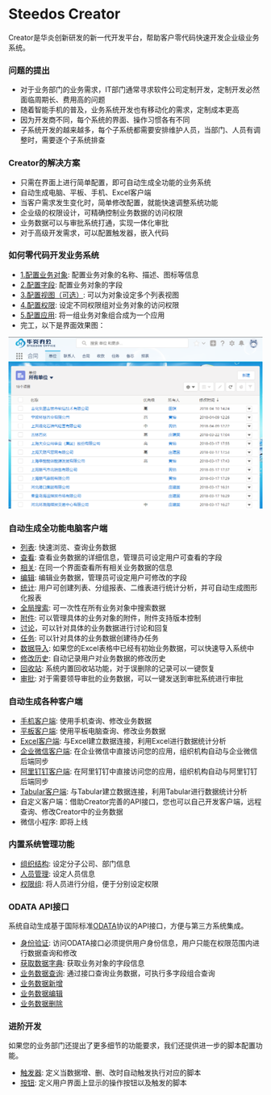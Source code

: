# Steedos Creator
Creator是华炎创新研发的新一代开发平台，帮助客户零代码快速开发企业级业务系统。

### 问题的提出
- 对于业务部门的业务需求，IT部门通常寻求软件公司定制开发，定制开发必然面临周期长、费用高的问题
- 随着智能手机的普及，业务系统开发也有移动化的需求，定制成本更高
- 因为开发商不同，每个系统的界面、操作习惯各有不同
- 子系统开发的越来越多，每个子系统都需要安排维护人员，当部门、人员有调整时，需要逐个子系统排查

### Creator的解决方案
- 只需在界面上进行简单配置，即可自动生成全功能的业务系统
- 自动生成电脑、平板、手机、Excel客户端
- 当客户需求发生变化时，简单修改配置，就能快速调整系统功能
- 企业级的权限设计，可精确控制业务数据的访问权限
- 业务数据可以与审批系统打通，实现一体化审批
- 对于高级开发需求，可以配置触发器，嵌入代码

### 如何零代码开发业务系统
- [1.配置业务对象](object.md): 配置业务对象的名称、描述、图标等信息
- [2.配置字段](object_field.md): 配置业务对象的字段
- [3.配置视图（可选）](object_listview.md): 可以为对象设定多个列表视图
- [4.配置权限](object_permission.md): 设定不同权限组对业务对象的访问权限
- [5.配置应用](app.md): 将一组业务对象组合成为一个应用
- 完工，以下是界面效果图：

![界面效果图](images/README0.png)

### 自动生成全功能电脑客户端
- [列表](listview.md): 快速浏览、查询业务数据
- [查看](record.md): 查看业务数据的详细信息，管理员可设定用户可查看的字段
- [相关](related.md): 在同一个界面查看所有相关业务数据的信息
- [编辑](edit.md): 编辑业务数据，管理员可设定用户可修改的字段
- [统计](reports.md): 用户可创建列表、分组报表、二维表进行统计分析，并可自动生成图形化报表
- [全局搜索](search.md): 可一次性在所有业务对象中搜索数据
- [附件](attachment.md): 可以管理具体的业务对象的附件，附件支持版本控制
- [讨论](chatter.md)，可以针对具体的业务数据进行讨论和回复
- [任务](task.md): 可以针对具体的业务数据创建待办任务
- [数据导入](import.md): 如果您的Excel表格中已经有初始业务数据，可以快速导入系统中
- [修改历史](history.md): 自动记录用户对业务数据的修改历史
- [回收站](trash.md): 系统内置回收站功能，对于误删除的记录可以一键恢复
- [审批](workflow.md): 对于需要领导审批的业务数据，可以一键发送到审批系统进行审批

### 自动生成各种客户端
- [手机客户端](mobile.md): 使用手机查询、修改业务数据
- [平板客户端](ipad.md): 使用平板电脑查询、修改业务数据
- [Excel客户端](excel.md): 与Excel建立数据连接，利用Excel进行数据统计分析
- [企业微信客户端](qiyeweixin.md): 在企业微信中直接访问您的应用，组织机构自动与企业微信后端同步
- [阿里钉钉客户端](dingding.md): 在阿里钉钉中直接访问您的应用，组织机构自动与阿里钉钉后端同步
- [Tabular客户端](tabular.md): 与Tabular建立数据连接，利用Tabular进行数据统计分析
- 自定义客户端：借助Creator完善的API接口，您也可以自己开发客户端，远程查询、修改Creator中的业务数据
- 微信小程序: 即将上线

### 内置系统管理功能
- [组织结构](organization.md): 设定分子公司、部门信息
- [人员管理](space_user.md): 设定人员信息
- [权限组](permission_set.md): 将人员进行分组，便于分别设定权限

### ODATA API接口
系统自动生成基于国际标准[ODATA](http://www.odata.org/)协议的API接口，方便与第三方系统集成。
- [身份验证](odata_auth.md): 访问ODATA接口必须提供用户身份信息，用户只能在权限范围内进行数据查询和修改
- [获取数据字典](odata_metadata.md): 获取业务对象的字段信息
- [业务数据查询](odata_query.md): 通过接口查询业务数据，可执行多字段组合查询
- [业务数据新增](odata_add.md)
- [业务数据编辑](odata_edit.md)
- [业务数据删除](odata_delete.md)

### 进阶开发
如果您的业务部门还提出了更多细节的功能要求，我们还提供进一步的脚本配置功能。
- [触发器](trigger.md): 定义当数据增、删、改时自动触发执行对应的脚本
- [按钮](action.md): 定义用户界面上显示的操作按钮以及触发的脚本


